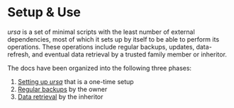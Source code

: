 # Setup & Use

*ursa* is a set of minimal scripts with the least number of external dependencies, most of which it sets up by itself to be able to perform its operations. These operations include regular backups, updates, data-refresh, and eventual data retrieval by a trusted family member or inheritor.

The docs have been organized into the following three phases:

1. [Setting up *ursa*](./01-setup.md) that is a one-time setup
2. [Regular backups](./02-regular-backups.md) by the owner
3. [Data retrieval](./03-data-retrieval.md) by the inheritor

